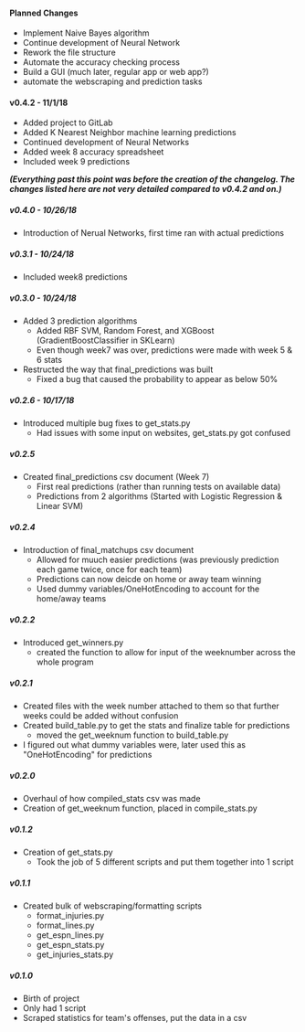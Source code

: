 #### Planned Changes
* Implement Naive Bayes algorithm
* Continue development of Neural Network
* Rework the file structure
* Automate the accuracy checking process
* Build a GUI (much later, regular app or web app?)
* automate the webscraping and prediction tasks

#### v0.4.2 - 11/1/18
* Added project to GitLab
* Added K Nearest Neighbor machine learning predictions
* Continued development of Neural Networks
* Added week 8 accuracy spreadsheet
* Included week 9 predictions

**_(Everything past this point was before the creation of the changelog. The changes listed here are not very detailed compared to v0.4.2 and on.)_**

##### v0.4.0 - 10/26/18
* Introduction of Nerual Networks, first time ran with actual predictions

##### v0.3.1 - 10/24/18
* Included week8 predictions

##### v0.3.0 - 10/24/18
* Added 3 prediction algorithms 
    * Added RBF SVM, Random Forest, and XGBoost (GradientBoostClassifier in SKLearn) 
    * Even though week7 was over, predictions were made with week 5 & 6 stats
* Restructed the way that final_predictions was built
    * Fixed a bug that caused the probability to appear as below 50%

##### v0.2.6 - 10/17/18
* Introduced multiple bug fixes to get_stats.py
    * Had issues with some input on websites, get_stats.py got confused  

##### v0.2.5
* Created final_predictions csv document (Week 7)
    * First real predictions (rather than running tests on available data)
    * Predictions from 2 algorithms (Started with Logistic Regression & Linear SVM)

##### v0.2.4
* Introduction of final_matchups csv document
    * Allowed for muuch easier predictions (was previously prediction each game twice, once for each team)
    * Predictions can now deicde on home or away team winning
    * Used dummy variables/OneHotEncoding to account for the home/away teams

##### v0.2.2
* Introduced get_winners.py
    * created the function to allow for input of the weeknumber across the whole program

##### v0.2.1
* Created files with the week number attached to them so that further weeks could be added without confusion
* Created build_table.py to get the stats and finalize table for predictions
    * moved the get_weeknum function to build_table.py
* I figured out what dummy variables were, later used this as "OneHotEncoding" for predictions 

##### v0.2.0
* Overhaul of how compiled_stats csv was made
* Creation of get_weeknum function, placed in compile_stats.py

##### v0.1.2
* Creation of get_stats.py
    * Took the job of 5 different scripts and put them together into 1 script 

##### v0.1.1
* Created bulk of webscraping/formatting scripts
    * format_injuries.py
    * format_lines.py
    * get_espn_lines.py
    * get_espn_stats.py
    * get_injuries_stats.py

##### v0.1.0
* Birth of project
* Only had 1 script
* Scraped statistics for team's offenses, put the data in a csv
    